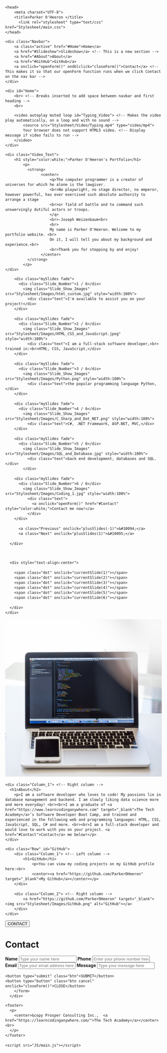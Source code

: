 <!DOCTYPE html>
<html>

<!-- Head -->
	<head>
		<meta charset="UTF-8">
		<title>Parker O'Heeron </title>
		  <link rel="stylesheet" type="text/css" href="Stylesheet/main.css">
	</head>
		  

<!-- Body -->
<body class="Background"> 

<!-- Navbar -->
	<div class="Navbar">
		<a class="active" href="#Home">Home</a> 
		<a href="#Slideshow">Slideshow</a> <!-- This is a new section -->
		<a href="#About">About</a>
		<a href="#GitHub">GitHub</a>
		<a onclick="openForm()" ondblclick="closeForm()">Contact</a> <!-- This makes it so that our openForm function runs when we click Contact on the nav bar -->
	</div>

<!-- Home -->
	<div id="Home">
		<br> <!-- Breaks inserted to add space between navbar and first heading -->
		<br>
		
<!-- Video -->
		<video autoplay muted loop id="Typing_Video"> <!-- Makes the video play automatically, on a loop and with no sound -->
			<source src="Stylesheet/Video/Typing.mp4" type="video/mp4">
			Your browser does not support HTML5 video. <!-- Display message if video fails to run -->
		</video>
	</div>

<!-- Video text --> 
	<div class="Video_Text"> 
		<h1 style="color:white;">Parker O'Heeron's Portfolio</h1>
			<p> 
			  <strong>
					<center>
						<q>The computer programmer is a creator of universes for which he alone is the lawgiver.
						<br>No playwright, no stage director, no emperor, however powerful, has ever exercised such absolute authority to arrange a stage
                        <br>or field of battle and to command such unswervingly dutiful actors or troops.
						</q>	
						<br>-Joseph Weizenbaum<br>
						<br>
						My name is Parker O'Heeron. Welcome to my portfolio website. <br>
						On it, I will tell you about my background and experience.<br>
						<br>Thank you for stopping by and enjoy! 
					</center>	
			  </strong>				
			</p> 
	</div>

<!-- Slideshow section -->
  <div id="Slideshow">
    <div id="Slideshow_Background"> 
      <div id="Slideshow_Container">
        
		<div class="mySlides fade">
          <div class="Slide_Number">1 / 6</div>
            <img class="Slide_Show_Images" src="Stylesheet/Images/html_custom.jpg" style="width:100%">
              <div class="text">I'm available to assist you on your project!</div>
        </div>
        
		<div class="mySlides fade">
          <div class="Slide_Number">2 / 6</div>
            <img class="Slide_Show_Images" src="Stylesheet/Images/HTML_CSS_and_JavaScript.jpeg" style="width:100%">
              <div class="text">I am a full-stack software developer,<br> trained in:<br>HTML, CSS, JavaScript,</div>
        </div>

        <div class="mySlides fade">
          <div class="Slide_Number">3 / 6</div>
            <img class="Slide_Show_Images" src="Stylesheet/Images/Python.png" style="width:100%">
              <div class="text">the popular programming language Python,</div>
        </div>

        <div class="mySlides fade">
          <div class="Slide_Number">4 / 6</div>
            <img class="Slide_Show_Images" src="Stylesheet/Images/C_Sharp_and_Dot_NET.png" style="width:100%">
              <div class="text">C#, .NET Framework, ASP.NET, MVC,</div>
        </div>

		<div class="mySlides fade">
	      <div class="Slide_Number">5 / 6</div>
			<img class="Slide_Show_Images" src="Stylesheet/Images/SQL_and_Database.jpg" style="width:100%">
              <div class="text">back end development, databases and SQL.</div>
			</div>

		<div class="mySlides fade">
		  <div class="Slide_Number">6 / 6</div>
			<img class="Slide_Show_Images" src="Stylesheet/Images/Coding_1.jpg" style="width:100%">
			  <div class="text"> 
				<a onclick="openForm()" href="#Contact" style="color:white;">Contact me now!</a>
			  </div>
	    </div>
	
		  <a class="Previous" onclick="plusSlides(-1)">&#10094;</a>
		  <a class="Next" onclick="plusSlides(1)">&#10095;</a>
		
	  </div>
  <br>

      <div style="text-align:center">
 
		<span class="dot" onclick="currentSlide(1)"></span> 
		<span class="dot" onclick="currentSlide(2)"></span> 
		<span class="dot" onclick="currentSlide(3)"></span> 
		<span class="dot" onclick="currentSlide(4)"></span> 
		<span class="dot" onclick="currentSlide(5)"></span> 
		<span class="dot" onclick="currentSlide(6)"></span> 

      </div>
    </div>
  </div>



<!-- About section -->
  <div class="Row" id="About"> 
	<div class="Column_2"> <!-- Left column -->
	  <img src="Stylesheet/Images/Development.jpg" alt="Laptop">
	</div>
  
	<div class="Column_1"> <!-- Right column -->
	  <h1>About</h2>
	    <p>I am a software developer who loves to code! My passions lie in database management and backend. I am slowly liking data science more and more everyday! <br><br>I am a graduate of <a href="https://www.learncodinganywhere.com" target="_blank">The Tech Academy</a>’s Software Developer Boot Camp, and trained and experienced in the following web and programming languages: HTML, CSS, JavaScript, SQL, C# and more. <br><br>I am a full-stack developer and would love to work with you on your project. <a href="#Contact">Contact</a> me below!</p>
	</div>
  </div>

<!-- GitHub section -->
	<div class="Row" id="GitHub">
		<div class="Column_1"> <!-- Left column -->
			<h1>GitHub</h1>
				<p>You can view my coding projects on my GitHub profile here:<br>
				<center><a href="https://github.com/ParkerOHeeron" target="_blank">My GitHub</a></center></p>
		</div>
		
		<div class="Column_2"> <!-- Right column -->
			<a href="https://github.com/ParkerOHeeron" target="_blank"><img src="Stylesheet/Images/GitHub.png" alt="GitHub"></a>
		</div>
	</div>
</div>

<!-- Contact section -->
  <div id="Contact"> 
    <button onclick="openForm()" class="Pop_Up_Button"> CONTACT </button>
	  <div class="form-popup" id="myForm">
	    <form action="https://formspree.io/info@learncodinganywhere.com" method="POST" class="form-container"> <!-- Here we are using a free online service from https://formspree.io/ to send our contact form to an email address of our choosing - note: it will not run unless live on the internet, you have to push it to your online website first -->
		<h1>Contact</h1>
			<label for="name"><b>Name</b></label>
			  <input type="text" placeholder="Type your name here" name="name" required>
			<label for="phone"><b>Phone</b></label>
			  <input type="text" placeholder="Enter your phone number here" name="phone">
			<label for="email"><b>Email</b></label>		
			  <input type="text" placeholder="Type your email address here" name="email" required>
			<label for="message"><b>Message</b></label>
			  <input type="text" placeholder="Type your message here" name="message">
 
    <button type="submit" class="btn">SUBMIT</button>
    <button type="button" class="btn cancel" onclick="closeForm()">CLOSE</button>
	    </form>
	  </div>
  </div>
	
<!-- Footer section -->	
	<footer>
	  <p>
	    <center>&copy Prosper Consulting Inc.,  <a href="https://learncodinganywhere.com/">The Tech Academy</a></center><br>
      </p>
	</footer>

	<script src="JS/main.js"></script>
	
</body>
</html>